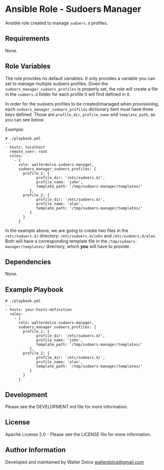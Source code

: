 Ansible Role - Sudoers Manager
==============================

Ansible role created to manage `sudoers.d` profiles.

Requirements
------------

None.

Role Variables
--------------

The role provides no default variables. It only provides a
variable you can set to manage multiple sudoers profiles.
Given the `sudoers_manager_sudoers_profiles` is properly set,
the role will create a file in the `sudoers.d` folder for each
profile it will find defined in it.

In order for the sudoers profiles to be created/managed when
provisioning, each `sudoers_manager_sudoers_profiles` dictionary
item must have three keys defined. Those are `profile_dir`,
`profile_name` and `template_path`, as you can see below.

Example:
```
# ./playbook.yml
---
- hosts: localhost
  remote_user: root
  roles:
    - {
      role: walterdolce.sudoers-manager,
      sudoers_manager_sudoers_profiles: {
        profile_1: {
              profile_dir: '/etc/sudoers.d/',
              profile_name: 'john',
              template_path: '/tmp/sudoers-manager/templates/'
           },
        profile_2: {
              profile_dir: '/etc/sudoers.d/',
              profile_name: 'alan',
              template_path: '/tmp/sudoers-manager/templates/'
           }
        }
      }
```
In the example above, we are going to create two files in the
`/etc/sudoers.d/` directory: `/etc/sudoers.d/john` and
`/etc/sudoers.d/alan`. Both will have a corresponding template
file in the `/tmp/sudoers-manager/templates/` directory, which
**you** will have to provide.

Dependencies
------------

None.

Example Playbook
----------------
```
# ./playbook.yml
---
- hosts: your-hosts-definition
  roles:
    - {
      role: walterdolce.sudoers-manager,
      sudoers_manager_sudoers_profiles: {
        profile_1: {
              profile_dir: '/etc/sudoers.d/',
              profile_name: 'john',
              template_path: '/tmp/sudoers-manager/templates/'
           },
        profile_2: {
              profile_dir: '/etc/sudoers.d/',
              profile_name: 'alan',
              template_path: '/tmp/sudoers-manager/templates/'
           }
        }
      }
```

Development
-----------

Please see the DEVELOPMENT.md file for more information.

License
-------

Apache License 2.0 - Please see the LICENSE file for more information.

Author Information
------------------

Developed and maintained by Walter Dolce <walterdolce@gmail.com>
